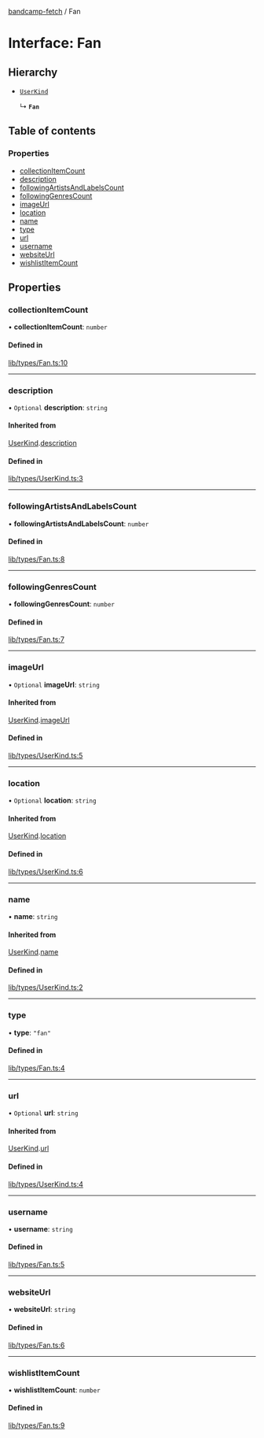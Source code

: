 [bandcamp-fetch](../README.md) / Fan

# Interface: Fan

## Hierarchy

- [`UserKind`](UserKind.md)

  ↳ **`Fan`**

## Table of contents

### Properties

- [collectionItemCount](Fan.md#collectionitemcount)
- [description](Fan.md#description)
- [followingArtistsAndLabelsCount](Fan.md#followingartistsandlabelscount)
- [followingGenresCount](Fan.md#followinggenrescount)
- [imageUrl](Fan.md#imageurl)
- [location](Fan.md#location)
- [name](Fan.md#name)
- [type](Fan.md#type)
- [url](Fan.md#url)
- [username](Fan.md#username)
- [websiteUrl](Fan.md#websiteurl)
- [wishlistItemCount](Fan.md#wishlistitemcount)

## Properties

### collectionItemCount

• **collectionItemCount**: `number`

#### Defined in

[lib/types/Fan.ts:10](https://github.com/patrickkfkan/bandcamp-fetch/blob/eace49c/src/lib/types/Fan.ts#L10)

___

### description

• `Optional` **description**: `string`

#### Inherited from

[UserKind](UserKind.md).[description](UserKind.md#description)

#### Defined in

[lib/types/UserKind.ts:3](https://github.com/patrickkfkan/bandcamp-fetch/blob/eace49c/src/lib/types/UserKind.ts#L3)

___

### followingArtistsAndLabelsCount

• **followingArtistsAndLabelsCount**: `number`

#### Defined in

[lib/types/Fan.ts:8](https://github.com/patrickkfkan/bandcamp-fetch/blob/eace49c/src/lib/types/Fan.ts#L8)

___

### followingGenresCount

• **followingGenresCount**: `number`

#### Defined in

[lib/types/Fan.ts:7](https://github.com/patrickkfkan/bandcamp-fetch/blob/eace49c/src/lib/types/Fan.ts#L7)

___

### imageUrl

• `Optional` **imageUrl**: `string`

#### Inherited from

[UserKind](UserKind.md).[imageUrl](UserKind.md#imageurl)

#### Defined in

[lib/types/UserKind.ts:5](https://github.com/patrickkfkan/bandcamp-fetch/blob/eace49c/src/lib/types/UserKind.ts#L5)

___

### location

• `Optional` **location**: `string`

#### Inherited from

[UserKind](UserKind.md).[location](UserKind.md#location)

#### Defined in

[lib/types/UserKind.ts:6](https://github.com/patrickkfkan/bandcamp-fetch/blob/eace49c/src/lib/types/UserKind.ts#L6)

___

### name

• **name**: `string`

#### Inherited from

[UserKind](UserKind.md).[name](UserKind.md#name)

#### Defined in

[lib/types/UserKind.ts:2](https://github.com/patrickkfkan/bandcamp-fetch/blob/eace49c/src/lib/types/UserKind.ts#L2)

___

### type

• **type**: ``"fan"``

#### Defined in

[lib/types/Fan.ts:4](https://github.com/patrickkfkan/bandcamp-fetch/blob/eace49c/src/lib/types/Fan.ts#L4)

___

### url

• `Optional` **url**: `string`

#### Inherited from

[UserKind](UserKind.md).[url](UserKind.md#url)

#### Defined in

[lib/types/UserKind.ts:4](https://github.com/patrickkfkan/bandcamp-fetch/blob/eace49c/src/lib/types/UserKind.ts#L4)

___

### username

• **username**: `string`

#### Defined in

[lib/types/Fan.ts:5](https://github.com/patrickkfkan/bandcamp-fetch/blob/eace49c/src/lib/types/Fan.ts#L5)

___

### websiteUrl

• **websiteUrl**: `string`

#### Defined in

[lib/types/Fan.ts:6](https://github.com/patrickkfkan/bandcamp-fetch/blob/eace49c/src/lib/types/Fan.ts#L6)

___

### wishlistItemCount

• **wishlistItemCount**: `number`

#### Defined in

[lib/types/Fan.ts:9](https://github.com/patrickkfkan/bandcamp-fetch/blob/eace49c/src/lib/types/Fan.ts#L9)
